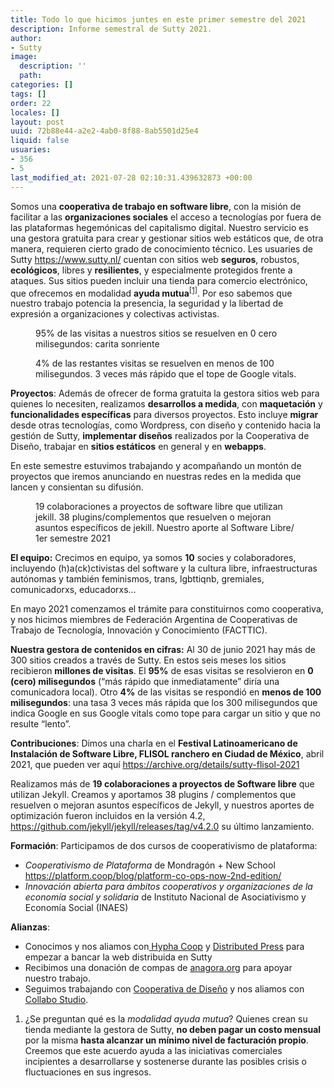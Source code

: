 ```yaml
---
title: Todo lo que hicimos juntes en este primer semestre del 2021
description: Informe semestral de Sutty 2021.
author:
- Sutty
image:
  description: ''
  path:
categories: []
tags: []
order: 22
locales: []
layout: post
uuid: 72b88e44-a2e2-4ab0-8f88-8ab5501d25e4
liquid: false
usuaries:
- 356
- 5
last_modified_at: 2021-07-28 02:10:31.439632873 +00:00
---
```


<p>

Somos una <strong>cooperativa de trabajo en software libre</strong>, con la misión de facilitar a las <strong>organizaciones sociales</strong>
 el acceso a tecnologías por fuera de las plataformas hegemónicas del 
capitalismo digital. Nuestro servicio es una gestora gratuita para crear
 y gestionar sitios web estáticos que, de otra manera, requieren cierto 
grado de conocimiento técnico. Les usuaries de Sutty <a href="https://www.sutty.nl/">https://www.sutty.nl/</a> cuentan con sitios web <strong>seguros</strong>, robustos, <strong>ecológicos</strong>, libres y <strong>resilientes</strong>,
 y especialmente protegidos frente a ataques. Sus sitios pueden incluir 
una tienda para comercio electrónico, que ofrecemos en modalidad <strong>ayuda mutua</strong><sup><a href="https://docutopia.tupale.co/#fn1" id="fnref1">[1]</a></sup>.
 Por eso sabemos que nuestro trabajo potencia la presencia, la seguridad
 y la libertad de expresión a organizaciones y colectivas activistas.</p><figure data-multimedia=""><img data-multimedia-inner="" src="https://panel.sutty.nl/rails/active_storage/blobs/eyJfcmFpbHMiOnsibWVzc2FnZSI6IkJBaHBBaWdnIiwiZXhwIjpudWxsLCJwdXIiOiJibG9iX2lkIn19--0d0094f70004ca17a9814d063cc627f26c4a40c7/cifras-reporte1.png" alt=""><figcaption>95% de las visitas a nuestros sitios se resuelven en 0 cero milisegundos: carita sonriente</figcaption></figure><figure data-multimedia=""><img data-multimedia-inner="" src="https://panel.sutty.nl/rails/active_storage/blobs/eyJfcmFpbHMiOnsibWVzc2FnZSI6IkJBaHBBaWtnIiwiZXhwIjpudWxsLCJwdXIiOiJibG9iX2lkIn19--a8e4bdc6e9b8dadd024bc65d3a042634375e6e2e/cifras-reporte2.png" alt=""><figcaption>4% de las restantes visitas se resuelven en menos de 100 milisegundos. 3 veces más rápido que el tope de Google vitals.</figcaption></figure><p><strong>Proyectos</strong>:
Además de ofrecer de forma gratuita la gestora sitios web para quienes lo necesiten, realizamos <strong>desarrollos a medida</strong>, con <strong>maquetación</strong> y <strong>funcionalidades específicas</strong> para diversos proyectos. Esto incluye <strong>migrar</strong> desde otras tecnologías, como Wordpress, con diseño y contenido hacia la gestión de Sutty, <strong>implementar diseños</strong> realizados por la Cooperativa de Diseño, trabajar en <strong>sitios estáticos</strong> en general y en <strong>webapps</strong>.</p><p>En
 este semestre estuvimos trabajando y acompañando un montón de 
proyectos que iremos anunciando en nuestras redes en la medida que 
lancen y consientan su difusión.</p><figure data-multimedia=""><img data-multimedia-inner="" src="https://panel.sutty.nl/rails/active_storage/blobs/eyJfcmFpbHMiOnsibWVzc2FnZSI6IkJBaHBBaW9nIiwiZXhwIjpudWxsLCJwdXIiOiJibG9iX2lkIn19--ae035b05f8afea8b052aecd1d5faeb6b34177b50/cifras-reporte3.png" alt=""><figcaption>19 colaboraciones a proyectos de software libre que utilizan jekill. 38 plugins/complementos que resuelven o mejoran asuntos específicos de jekill. Nuestro aporte al Software Libre/ 1er semestre 2021</figcaption></figure><p><strong>El equipo:</strong>
Crecimos en equipo, ya somos <strong>10</strong> socies y colaboradores,
 incluyendo (h)a(ck)ctivistas del software y la cultura libre, 
infraestructuras autónomas y también feminismos, trans, lgbttiqnb, 
gremiales, comunicadorxs, educadorxs…</p><p>En
 mayo 2021 comenzamos el trámite para constituirnos como cooperativa, y 
nos hicimos miembres de Federación Argentina de Cooperativas de Trabajo de Tecnología, Innovación y Conocimiento (FACTTIC).</p><p><strong>Nuestra gestora de contenidos en cifras:</strong>
Al 30 de junio 2021 hay más de 300 sitios creados a través de Sutty. En estos seis meses los sitios recibieron <strong>millones de visitas</strong>. El <strong>95%</strong> de esas visitas se resolvieron en <strong>0 (cero) milisegundos</strong> (“más rápido que inmediatamente” diría una comunicadora local). Otro <strong>4%</strong> de las visitas se respondió en <strong>menos de 100 milisegundos</strong>:
 una tasa 3 veces más rápida que los 300 milisegundos que indica Google 
en sus Google vitals como tope para cargar un sitio y que no resulte 
“lento”.</p><p><strong>Contribuciones</strong>:
Dimos una charla en el <strong>Festival Latinoamericano de Instalación de Software Libre, FLISOL ranchero en Ciudad de México</strong>, abril 2021, que pueden ver aquí <a href="https://archive.org/details/sutty-flisol-2021">https://archive.org/details/sutty-flisol-2021</a></p><p><a>Realizamos más de <strong>19 colaboraciones a proyectos de Software libre</strong>
 que utilizan Jekyll. Creamos y aportamos 38 plugins / </a>complementos que 
resuelven o mejoran asuntos específicos de Jekyll, y nuestros aportes de
 optimización fueron incluidos en la versión 4.2, <a href="https://github.com/jekyll/jekyll/releases/tag/v4.2.0">https://github.com/jekyll/jekyll/releases/tag/v4.2.0</a> su último lanzamiento.</p><p><strong>Formación</strong>:
Participamos de dos cursos de cooperativismo de plataforma:</p><ul>
<li>
<em>Cooperativismo de Plataforma</em> de Mondragón + New School <a href="https://platform.coop/blog/platform-co-ops-now-2nd-edition/">https://platform.coop/blog/platform-co-ops-now-2nd-edition/</a>
</li>
<li>
<em>Innovación abierta para ámbitos cooperativos y organizaciones de la economía social y solidaria</em> de Instituto Nacional de Asociativismo y Economía Social (INAES)
</li>
</ul><p><strong>Alianzas</strong>:</p><ul>
<li>
Conocimos y nos aliamos con<a href="https://hypha.coop/"> Hypha Coop</a> y <a href="https://distributed.press/">Distributed Press</a> para empezar a bancar la web distribuida en Sutty
</li>
<li>
Recibimos una donación de compas de <a href="http://anagora.org">anagora.org</a> para apoyar nuestro trabajo.
</li>
<li>
Seguimos trabajando con <a href="cooperativadedisenio.com">Cooperativa de Diseño</a> y nos aliamos con <a href="https://www.collabo.studio/">Collabo Studio</a>.
</li>
</ul><ol><li id="fn1">¿Se preguntan qué es la <em>modalidad ayuda mutua</em>? Quienes crean su tienda mediante la gestora de Sutty, <strong>no deben pagar un costo mensual</strong> por la misma <strong>hasta alcanzar un mínimo nivel de facturación propio</strong>.
 Creemos que este acuerdo ayuda a las iniciativas comerciales 
incipientes a desarrollarse y sostenerse durante las posibles crisis o 
fluctuaciones en sus ingresos.
</li></ol>